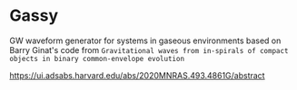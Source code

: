 # Gassy

GW waveform generator for systems in gaseous environments based on Barry Ginat's code from `Gravitational waves from in-spirals of compact objects in binary common-envelope evolution`


https://ui.adsabs.harvard.edu/abs/2020MNRAS.493.4861G/abstract
